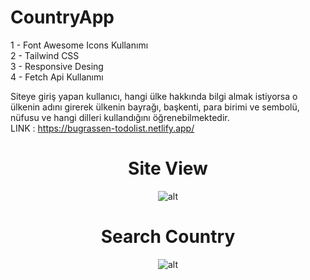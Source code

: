 # CountryApp
1 - Font Awesome Icons Kullanımı   
2 - Tailwind CSS   
3 - Responsive Desing  
4 - Fetch Api Kullanımı 

Siteye giriş yapan kullanıcı,  hangi ülke hakkında bilgi almak istiyorsa o ülkenin adını girerek ülkenin bayrağı, başkenti, para birimi ve sembolü, nüfusu ve hangi dilleri kullandığını öğrenebilmektedir. 
<br> 
LINK : https://bugrassen-todolist.netlify.app/

<div align="center">
    <h1>Site View</h1>
    <img src="https://www.resimupload.org/images/2023/08/16/cotnr.md.png" alt="alt" style="max-width: 100%; max-height: 100%;">  
    <br>    
    <h1>Search Country</h1>
    <img src="https://www.resimupload.org/images/2023/08/16/country.md.png" alt="alt" style="max-width: 100%; max-height: 100% ;">
</div>

